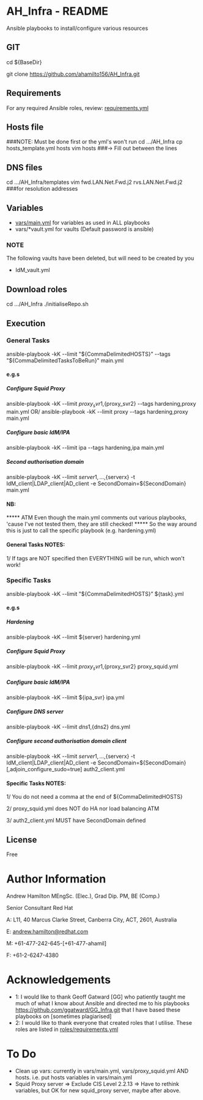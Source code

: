 # AH_Infra - README
Ansible playbooks to install/configure various resources

## GIT
cd ${BaseDir}

git clone https://github.com/ahamilto156/AH_Infra.git

## Requirements
For any required Ansible roles, review:
[requirements.yml](requirements.yml)

## Hosts file
###NOTE: Must be done first or the yml's won't run
cd  .../AH_Infra
cp hosts_template.yml hosts
vim hosts 
###-> Fill out between the lines


## DNS files
cd  .../AH_Infra/templates
vim fwd.LAN.Net.Fwd.j2 rvs.LAN.Net.Fwd.j2     ###for resolution addresses

##  Variables
* [vars/main.yml](vars/main.yml) for variables as used in ALL playbooks
* vars/*vault.yml                for vaults (Default password is ansible)
### NOTE
The following vaults have been deleted, but will need to be created by you
* IdM_vault.yml

## Download roles
cd  .../AH_Infra
./initialiseRepo.sh

## Execution
### General Tasks
ansible-playbook -kK --limit "${CommaDelimitedHOSTS}” --tags "${CommaDelimitedTasksToBeRun}" main.yml

#### e.g.s
##### Configure Squid Proxy
ansible-playbook -kK --limit ${proxy_svr1},${proxy_svr2} --tags hardening,proxy main.yml
OR/ 
ansible-playbook -kK --limit proxy --tags hardening,proxy main.yml
##### Configure basic IdM/IPA
ansible-playbook -kK --limit ipa  --tags hardening,ipa main.yml
##### Second authorisation domain
ansible-playbook -kK --limit ${server1},...,${serverx} -t IdM_client|LDAP_client|AD_client -e SecondDomain=${SecondDomain} main.yml

#### NB:
***** ATM Even though the main.yml comments out various playbooks, 'cause I've not tested them, they are still checked!
***** So the way around this is just to call the specific playbook (e.g. hardening.yml)

#### General Tasks NOTES:
1/ If tags are NOT specified then EVERYTHING will be run, which won't work!

### Specific Tasks
ansible-playbook -kK --limit "${CommaDelimitedHOSTS}” ${task}.yml

#### e.g.s
##### Hardening
ansible-playbook -kK --limit ${server} hardening.yml
##### Configure Squid Proxy
ansible-playbook -kK --limit ${proxy_svr1},${proxy_svr2} proxy_squid.yml
##### Configure basic IdM/IPA
ansible-playbook -kK --limit ${ipa_svr} ipa.yml
##### Configure DNS server
ansible-playbook -kK --limit ${dns1},${dns2} dns.yml
##### Configure second authorisation domain client
ansible-playbook -kK --limit ${server1},...,${serverx} -t IdM_client|LDAP_client|AD_client -e SecondDomain=${SecondDomain}[,adjoin_configure_sudo=true] auth2_client.yml

#### Specific Tasks NOTES:
1/ You do not need a comma at the end of ${CommaDelimitedHOSTS}

2/ proxy_squid.yml does NOT do HA nor load balancing ATM

3/ auth2_client.yml MUST have SecondDomain defined

## License
Free

# Author Information
Andrew Hamilton MEngSc. (Elec.), Grad Dip. PM, BE (Comp.)

Senior Consultant
Red Hat

A: L11, 40 Marcus Clarke Street,
    Canberra City, ACT, 2601, Australia

E: andrew.hamilton@redhat.com  

M: +61-477-242-645-[+61-477-ahamil]

F: +61-2-6247-4380    

# Acknowledgements
- 1: I would like to thank Geoff Gatward [GG] who patiently taught me much of what I know about Ansible and directed
      me to his playbooks https://github.com/ggatward/GG_Infra.git that I have based these playbooks on [sometimes plagiarised]
- 2: I would like to thank everyone that created roles that I utilise. These roles are listed in [roles/requirements.yml](roles/requirements.yml) 

# To Do
- Clean up vars: currently in vars/main.yml, vars/proxy_squid.yml AND hosts. i.e. put hosts variables in vars/main.yml
- Squid Proxy server => Exclude CIS Level 2.2.13 => Have to rethink variables, but OK for new squid_proxy server, maybe after above.